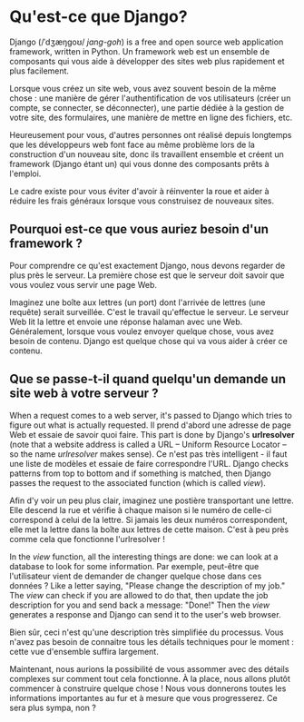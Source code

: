 # Qu'est-ce que Django?

Django (/ˈdʒæŋɡoʊ/ *jang-goh*) is a free and open source web application framework, written in Python. Un framework web est un ensemble de composants qui vous aide à développer des sites web plus rapidement et plus facilement.

Lorsque vous créez un site web, vous avez souvent besoin de la même chose : une manière de gérer l'authentification de vos utilisateurs (créer un compte, se connecter, se déconnecter), une partie dédiée à la gestion de votre site, des formulaires, une manière de mettre en ligne des fichiers, etc.

Heureusement pour vous, d'autres personnes ont réalisé depuis longtemps que les développeurs web font face au même problème lors de la construction d'un nouveau site, donc ils travaillent ensemble et créent un framework (Django étant un) qui vous donne des composants prêts à l'emploi.

Le cadre existe pour vous éviter d'avoir à réinventer la roue et aider à réduire les frais généraux lorsque vous construisez de nouveaux sites.

## Pourquoi est-ce que vous auriez besoin d'un framework ?

Pour comprendre ce qu'est exactement Django, nous devons regarder de plus près le serveur. La première chose est que le serveur doit savoir que vous voulez vous servir une page Web.

Imaginez une boîte aux lettres (un port) dont l'arrivée de lettres (une requête) serait surveillée. C'est le travail qu'effectue le serveur. Le serveur Web lit la lettre et envoie une réponse halaman avec une Web. Généralement, lorsque vous voulez envoyer quelque chose, vous avez besoin de contenu. Django est quelque chose qui va vous aider à créer ce contenu.

## Que se passe-t-il quand quelqu'un demande un site web à votre serveur ?

When a request comes to a web server, it's passed to Django which tries to figure out what is actually requested. Il prend d'abord une adresse de page Web et essaie de savoir quoi faire. This part is done by Django's **urlresolver** (note that a website address is called a URL – Uniform Resource Locator – so the name *urlresolver* makes sense). Ce n'est pas très intelligent - il faut une liste de modèles et essaie de faire correspondre l'URL. Django checks patterns from top to bottom and if something is matched, then Django passes the request to the associated function (which is called *view*).

Afin d'y voir un peu plus clair, imaginez une postière transportant une lettre. Elle descend la rue et vérifie à chaque maison si le numéro de celle-ci correspond à celui de la lettre. Si jamais les deux numéros correspondent, elle met la lettre dans la boîte aux lettres de cette maison. C'est à peu près comme cela que fonctionne l'urlresolver !

In the *view* function, all the interesting things are done: we can look at a database to look for some information. Par exemple, peut-être que l'utilisateur vient de demander de changer quelque chose dans ces données ? Like a letter saying, "Please change the description of my job." The *view* can check if you are allowed to do that, then update the job description for you and send back a message: "Done!" Then the *view* generates a response and Django can send it to the user's web browser.

Bien sûr, ceci n'est qu'une description très simplifiée du processus. Vous n'avez pas besoin de connaitre tous les détails techniques pour le moment : cette vue d'ensemble suffira largement.

Maintenant, nous aurions la possibilité de vous assommer avec des détails complexes sur comment tout cela fonctionne. À la place, nous allons plutôt commencer à construire quelque chose ! Nous vous donnerons toutes les informations importantes au fur et à mesure que vous progresserez. Ce sera plus sympa, non ?